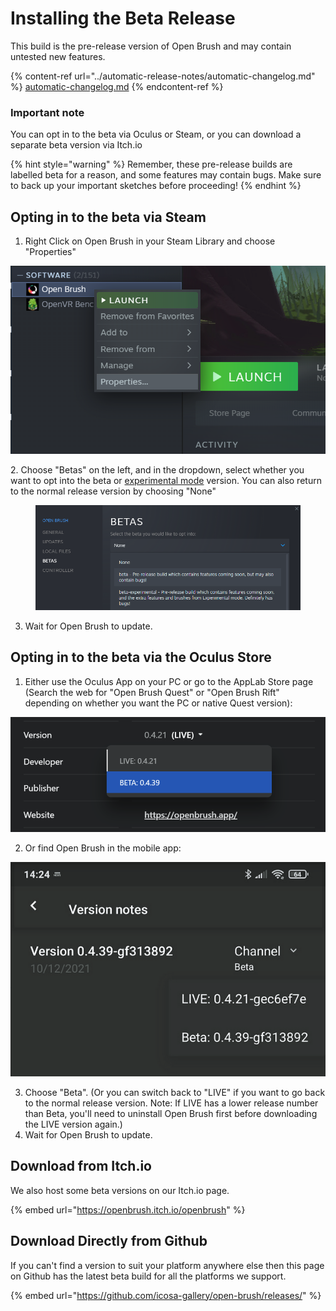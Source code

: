 # Installing the Beta Release

This build is the pre-release version of Open Brush and may contain untested new features.

{% content-ref url="../automatic-release-notes/automatic-changelog.md" %}
[automatic-changelog.md](../automatic-release-notes/automatic-changelog.md)
{% endcontent-ref %}

### Important note <a href="#_lnka1z4mzei7" id="_lnka1z4mzei7"></a>

You can opt in to the beta via Oculus or Steam, or you can download a separate beta version via Itch.io

{% hint style="warning" %}
Remember, these pre-release builds are labelled beta for a reason, and some features may contain bugs. Make sure to back up your important sketches before proceeding!
{% endhint %}

## Opting in to the beta via Steam <a href="#_lnka1z4mzei7" id="_lnka1z4mzei7"></a>

1. Right Click on Open Brush in your Steam Library and choose "Properties"

![](<../.gitbook/assets/image (13) (1) (1) (1) (1) (1).png>)

2\. Choose "Betas" on the left, and in the dropdown, select whether you want to opt into the beta or [experimental mode](main-experimental-build.md) version. You can also return to the normal release version by choosing "None"

<figure><img src="../.gitbook/assets/image (7).png" alt=""><figcaption></figcaption></figure>

3. Wait for Open Brush to update.

## Opting in to the beta via the Oculus Store <a href="#_lnka1z4mzei7" id="_lnka1z4mzei7"></a>

1. Either use the Oculus App on your PC or go to the AppLab Store page (Search the web for "Open Brush Quest" or "Open Brush Rift" depending on whether you want the PC or native Quest version):

![](<../.gitbook/assets/image (14) (1) (1) (1).png>)

2. Or find Open Brush in the mobile app:

![](<../.gitbook/assets/image (12) (1) (1) (1).png>)

3. Choose "Beta". (Or you can switch back to "LIVE" if you want to go back to the normal release version. Note: If LIVE has a lower release number than Beta, you'll need to uninstall Open Brush first before downloading the LIVE version again.)
4. Wait for Open Brush to update.

## Download from Itch.io

We also host some beta versions on our Itch.io page.

{% embed url="https://openbrush.itch.io/openbrush" %}

## Download Directly from Github

If you can't find a version to suit your platform anywhere else then this page on Github has the latest beta build for all the platforms we support.

{% embed url="https://github.com/icosa-gallery/open-brush/releases/" %}
